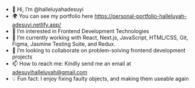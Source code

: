 - 👋 Hi, I’m @halleluyahadesuyi
- :earth_africa: You can see my portfolio here https://personal-portfolio-halleluyah-adesuyi.netlify.app/
- 👀 I’m interested in Frontend Development Technologies
- 🌱 I’m currently working with React, Next.js, JavaScript, HTML/CSS, Git, Figma, Jasmine Testing Suite, and Redux.
- 💞️ I’m looking to collaborate on problem-solving frontend development projects
- 📫 How to reach me: Kindly send me an email at adesuyihalleluyah@gmail.com
- :bulb: Fun fact: I enjoy fixing faulty objects, and making them useable again

<!---
halleluyahadesuyi/halleluyahadesuyi is a ✨ special ✨ repository because its `README.md` (this file) appears on your GitHub profile.
You can click the Preview link to take a look at your changes.
--->
